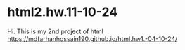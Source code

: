 # html2.hw.11-10-24
Hi. This is my 2nd project of html
 https://mdfarhanhossain190.github.io/html.hw1.-04-10-24/
